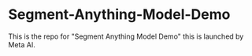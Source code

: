# Segment-Anything-Model-Demo
This is the repo for "Segment Anything Model Demo" this is launched by Meta AI.
